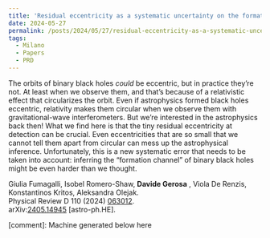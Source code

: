 ```yaml
---
title: 'Residual eccentricity as a systematic uncertainty on the formation channels of binary black holes'
date: 2024-05-27
permalink: /posts/2024/05/27/residual-eccentricity-as-a-systematic-uncertainty-on-the-formation-channels-of-binary-black-holes
tags:
  - Milano
  - Papers
  - PRD
---
```


The orbits of binary black holes _could_ be eccentric, but in practice they’re not. At least when we observe them, and that’s because of a relativistic effect that circularizes the orbit. Even if astrophysics formed black holes eccentric, relativity makes them circular when we observe them with gravitational-wave interferometers. But we’re interested in the astrophysics back then! What we find here is that the tiny residual eccentricity at detection can be crucial. Even eccentricities that are so small that we cannot tell them apart from circular can mess up the astrophysical inference. Unfortunately, this is a new systematic error that needs to be taken into account: inferring the “formation channel” of binary black holes might be even harder than we thought. 

Giulia Fumagalli, Isobel Romero-Shaw, **Davide Gerosa** , Viola De Renzis, Konstantinos Kritos, Aleksandra Olejak.  
Physical Review D 110 (2024) [063012](<https://journals.aps.org/prd/abstract/10.1103/PhysRevD.110.063012>).  
arXiv:[](<https://arxiv.org/abs/2204.00026>)[](<https://arxiv.org/abs/2204.03423>)[2405.14945](<https://arxiv.org/abs/2405.14945>) [astro-ph.HE].

[comment]: Machine generated below here

